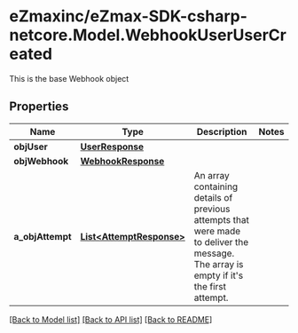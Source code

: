 # eZmaxinc/eZmax-SDK-csharp-netcore.Model.WebhookUserUserCreated
This is the base Webhook object
## Properties

Name | Type | Description | Notes
------------ | ------------- | ------------- | -------------
**objUser** | [**UserResponse**](UserResponse.md) |  | 
**objWebhook** | [**WebhookResponse**](WebhookResponse.md) |  | 
**a_objAttempt** | [**List&lt;AttemptResponse&gt;**](AttemptResponse.md) | An array containing details of previous attempts that were made to deliver the message. The array is empty if it&#39;s the first attempt. | 

[[Back to Model list]](../README.md#documentation-for-models) [[Back to API list]](../README.md#documentation-for-api-endpoints) [[Back to README]](../README.md)

